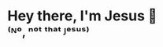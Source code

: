 # Hey there, I'm Jesus 🦾<br><small>⁽ᴺᵒ, ⁿᵒᵗ ᵗʰᵃᵗ ᴶᵉˢᵘˢ⁾</small>

<!--
**jesus-tdd/jesus-tdd** is a ✨ _special_ ✨ repository because its `README.md` (this file) appears on your GitHub profile.

Here are some ideas to get you started:

- 🔭 I’m currently working on ...
- 🌱 I’m currently learning ...
- 👯 I’m looking to collaborate on ...
- 🤔 I’m looking for help with ...
- 💬 Ask me about ...
- 📫 How to reach me: ...
- 😄 Pronouns: ...
- ⚡ Fun fact: ...
-->
